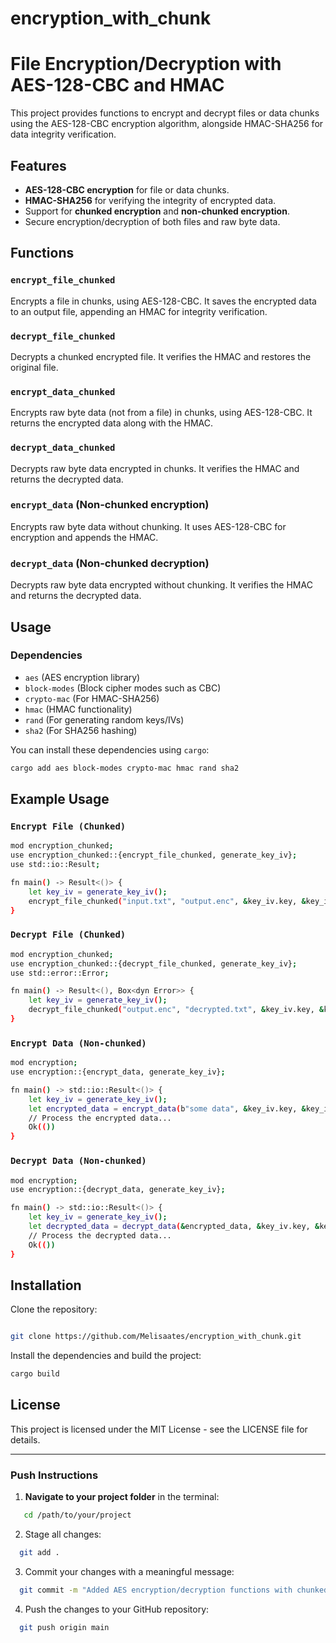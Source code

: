 # encryption_with_chunk

# File Encryption/Decryption with AES-128-CBC and HMAC

This project provides functions to encrypt and decrypt files or data chunks using the AES-128-CBC encryption algorithm, alongside HMAC-SHA256 for data integrity verification.

## Features
- **AES-128-CBC encryption** for file or data chunks.
- **HMAC-SHA256** for verifying the integrity of encrypted data.
- Support for **chunked encryption** and **non-chunked encryption**.
- Secure encryption/decryption of both files and raw byte data.

## Functions

### `encrypt_file_chunked`
Encrypts a file in chunks, using AES-128-CBC. It saves the encrypted data to an output file, appending an HMAC for integrity verification.

### `decrypt_file_chunked`
Decrypts a chunked encrypted file. It verifies the HMAC and restores the original file.

### `encrypt_data_chunked`
Encrypts raw byte data (not from a file) in chunks, using AES-128-CBC. It returns the encrypted data along with the HMAC.

### `decrypt_data_chunked`
Decrypts raw byte data encrypted in chunks. It verifies the HMAC and returns the decrypted data.

### `encrypt_data` (Non-chunked encryption)
Encrypts raw byte data without chunking. It uses AES-128-CBC for encryption and appends the HMAC.

### `decrypt_data` (Non-chunked decryption)
Decrypts raw byte data encrypted without chunking. It verifies the HMAC and returns the decrypted data.

## Usage

### Dependencies
- `aes` (AES encryption library)
- `block-modes` (Block cipher modes such as CBC)
- `crypto-mac` (For HMAC-SHA256)
- `hmac` (HMAC functionality)
- `rand` (For generating random keys/IVs)
- `sha2` (For SHA256 hashing)

You can install these dependencies using `cargo`:

```bash
cargo add aes block-modes crypto-mac hmac rand sha2

```
## Example Usage

### `Encrypt File (Chunked)`
```bash
mod encryption_chunked;
use encryption_chunked::{encrypt_file_chunked, generate_key_iv};
use std::io::Result;

fn main() -> Result<()> {
    let key_iv = generate_key_iv();
    encrypt_file_chunked("input.txt", "output.enc", &key_iv.key, &key_iv.iv)
}
```


### `Decrypt File (Chunked)`
```bash
mod encryption_chunked;
use encryption_chunked::{decrypt_file_chunked, generate_key_iv};
use std::error::Error;

fn main() -> Result<(), Box<dyn Error>> {
    let key_iv = generate_key_iv();
    decrypt_file_chunked("output.enc", "decrypted.txt", &key_iv.key, &key_iv.iv)
}

```


### `Encrypt Data (Non-chunked)`

```bash
mod encryption;
use encryption::{encrypt_data, generate_key_iv};

fn main() -> std::io::Result<()> {
    let key_iv = generate_key_iv();
    let encrypted_data = encrypt_data(b"some data", &key_iv.key, &key_iv.iv)?;
    // Process the encrypted data...
    Ok(())
}
```


### `Decrypt Data (Non-chunked)`

```bash
mod encryption;
use encryption::{decrypt_data, generate_key_iv};

fn main() -> std::io::Result<()> {
    let key_iv = generate_key_iv();
    let decrypted_data = decrypt_data(&encrypted_data, &key_iv.key, &key_iv.iv)?;
    // Process the decrypted data...
    Ok(())
}

```
## Installation
Clone the repository:
```bash

git clone https://github.com/Melisaates/encryption_with_chunk.git
```
Install the dependencies and build the project:

```bash
cargo build
```

## License

This project is licensed under the MIT License - see the LICENSE file for details.


---

### Push Instructions

1. **Navigate to your project folder** in the terminal:
```bash
   cd /path/to/your/project
```
2. Stage all changes:
```bash
  git add .
```
3. Commit your changes with a meaningful message:
```bash
  git commit -m "Added AES encryption/decryption functions with chunked support"
```
4. Push the changes to your GitHub repository:
```bash
  git push origin main
```






